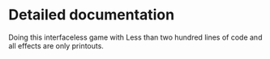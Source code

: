 # Detailed documentation
Doing this interfaceless game with Less than two hundred lines of code and all effects are only printouts.
